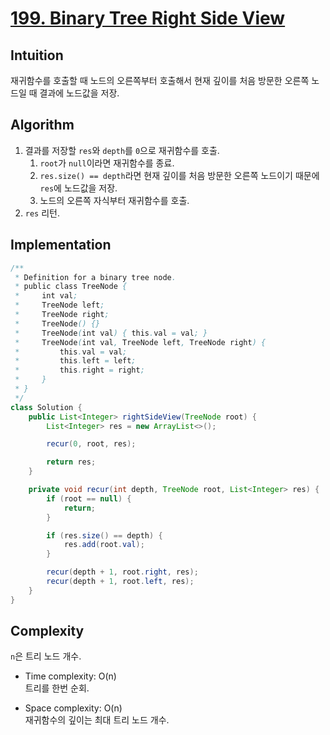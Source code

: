 # [199. Binary Tree Right Side View](https://leetcode.com/problems/binary-tree-right-side-view/)

## Intuition
재귀함수를 호출할 때 노드의 오른쪽부터 호출해서 현재 깊이를 처음 방문한 오른쪽 노드일 때 결과에 노드값을 저장.

## Algorithm
1. 결과를 저장할 `res`와 `depth`를 `0`으로 재귀함수를 호출.
   1. `root`가 `null`이라면 재귀함수를 종료.
   2. `res.size() == depth`라면 현재 깊이를 처음 방문한 오른쪽 노드이기 때문에 `res`에 노드값을 저장.
   3. 노드의 오른쪽 자식부터 재귀함수를 호출.
2. `res` 리턴.

## Implementation
```java
/**
 * Definition for a binary tree node.
 * public class TreeNode {
 *     int val;
 *     TreeNode left;
 *     TreeNode right;
 *     TreeNode() {}
 *     TreeNode(int val) { this.val = val; }
 *     TreeNode(int val, TreeNode left, TreeNode right) {
 *         this.val = val;
 *         this.left = left;
 *         this.right = right;
 *     }
 * }
 */
class Solution {
    public List<Integer> rightSideView(TreeNode root) {
        List<Integer> res = new ArrayList<>();

        recur(0, root, res);

        return res;
    }

    private void recur(int depth, TreeNode root, List<Integer> res) {
        if (root == null) {
            return;
        }

        if (res.size() == depth) {
            res.add(root.val);
        }

        recur(depth + 1, root.right, res);
        recur(depth + 1, root.left, res);
    }
}
```

## Complexity
`n`은 트리 노드 개수.
- Time complexity: O(n)\
트리를 한번 순회.

- Space complexity: O(n)\
재귀함수의 깊이는 최대 트리 노드 개수.
